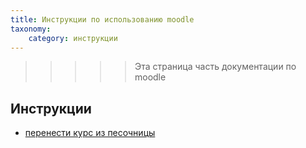```yaml
---
title: Инструкции по использованию moodle
taxonomy:
    category: инструкции
---
```


>>>>> Эта страница часть документации по moodle

## Инструкции

- [перенести курс из песочницы](перенести-курс-из-песочницы)
